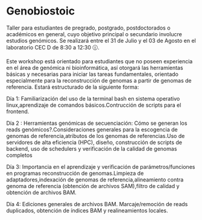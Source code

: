 # Genobiostoic
Taller para estudiantes de pregrado, postgrado, postdoctorados o académicos en general, cuyo objetivo principal o secundario involucre estudios genómicos. Se realizará entre el 31 de Julio y el 03 de Agosto en el laboratorio CEC D de 8:30 a 12:30 🕧. 

Este workshop está orientado para estudiantes que no poseen experiencia en el área de genómica ni bioinformática, así otorgará las herramientas básicas y necesarias para iniciar las tareas fundamentales, orientado especialmente para la reconstrucción de genomas a partir de genomas de referencia. Estará estructurado de la siguiente forma:

Día 1: Familiarización del uso de la terminal bash en sistema operativo linux,aprendizaje de comandos básicos.Contrucción de scripts para el frontend.

Día 2 : Herramientas genómicas de secuenciación: Cómo se generan los reads genómicos?.Consideraciones generales para la escogencia de genomas de referencia,atributos de los genomas de referencias.Uso de servidores de alta eficiencia (HPC), diseño, construcción de scripts de backend, uso de schedulers y verificación de la calidad de genomas completos

Día 3: Importancia en el aprendizaje y verificación de parámetros/funciones en programas reconstrucción de genomas.Limpieza de adaptadores,indexación de genomas de referencia,alineamiento contra genoma de referencia (obtención de archivos SAM),filtro de calidad y obtención de archivos BAM.

Día 4: Ediciones generales de archivos BAM. Marcaje/remoción de reads duplicados, obtención de índices BAM y realineamientos locales.
